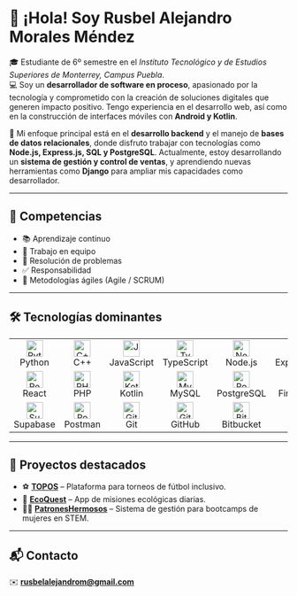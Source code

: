 # 👋 ¡Hola! Soy Rusbel Alejandro Morales Méndez

🎓 Estudiante de 6º semestre en el *Instituto Tecnológico y de Estudios Superiores de Monterrey, Campus Puebla*.  
💻 Soy un **desarrollador de software en proceso**, apasionado por la tecnología y comprometido con la creación de soluciones digitales que generen impacto positivo. Tengo experiencia en el desarrollo web, así como en la construcción de interfaces móviles con **Android y Kotlin**.

🚀 Mi enfoque principal está en el **desarrollo backend** y el manejo de **bases de datos relacionales**, donde disfruto trabajar con tecnologías como **Node.js, Express.js, SQL y PostgreSQL**. Actualmente, estoy desarrollando un **sistema de gestión y control de ventas**, y aprendiendo nuevas herramientas como **Django** para ampliar mis capacidades como desarrollador.

---

## 🧠 Competencias

- 📚 Aprendizaje continuo  
- 🤝 Trabajo en equipo  
- 🧩 Resolución de problemas  
- ✅ Responsabilidad  
- 🔁 Metodologías ágiles (Agile / SCRUM)

---

## 🛠️ Tecnologías dominantes

<table>
  <tr>
    <td align="center">
      <img src="https://cdn.jsdelivr.net/gh/devicons/devicon/icons/python/python-original.svg" height="30" alt="Python" />
      <br>Python
    </td>
    <td align="center">
      <img src="https://cdn.jsdelivr.net/gh/devicons/devicon/icons/cplusplus/cplusplus-original.svg" height="30" alt="C++" />
      <br>C++
    </td>
    <td align="center">
      <img src="https://cdn.jsdelivr.net/gh/devicons/devicon/icons/javascript/javascript-original.svg" height="30" alt="JavaScript" />
      <br>JavaScript
    </td>
    <td align="center">
      <img src="https://cdn.jsdelivr.net/gh/devicons/devicon/icons/typescript/typescript-original.svg" height="30" alt="TypeScript" />
      <br>TypeScript
    </td>
    <td align="center">
      <img src="https://cdn.jsdelivr.net/gh/devicons/devicon/icons/nodejs/nodejs-original.svg" height="30" alt="Node.js" />
      <br>Node.js
    </td>
    <td align="center">
      <img src="https://upload.wikimedia.org/wikipedia/commons/6/64/Expressjs.png" height="30" alt="Express.js" />
      <br>Express.js
    </td>
  </tr>
  <tr>
    <td align="center">
      <img src="https://cdn.jsdelivr.net/gh/devicons/devicon/icons/react/react-original.svg" height="30" alt="React" />
      <br>React
    </td>
    <td align="center">
      <img src="https://cdn.jsdelivr.net/gh/devicons/devicon/icons/php/php-original.svg" height="30" alt="PHP" />
      <br>PHP
    </td>
    <td align="center">
      <img src="https://cdn.jsdelivr.net/gh/devicons/devicon/icons/kotlin/kotlin-original.svg" height="30" alt="Kotlin" />
      <br>Kotlin
    </td>
    <td align="center">
      <img src="https://cdn.jsdelivr.net/gh/devicons/devicon/icons/mysql/mysql-original.svg" height="30" alt="MySQL" />
      <br>MySQL
    </td>
    <td align="center">
      <img src="https://cdn.jsdelivr.net/gh/devicons/devicon/icons/postgresql/postgresql-original.svg" height="30" alt="PostgreSQL" />
      <br>PostgreSQL
    </td>
    <td align="center">
      <img src="https://cdn.jsdelivr.net/gh/devicons/devicon/icons/firebase/firebase-plain.svg" height="30" alt="Firebase" />
      <br>Firebase
    </td>
  </tr>
  <tr>
    <td align="center">
      <img src="https://www.vectorlogo.zone/logos/supabase/supabase-icon.svg" height="30" alt="Supabase" />
      <br>Supabase
    </td>
    <td align="center">
      <img src="https://www.vectorlogo.zone/logos/getpostman/getpostman-icon.svg" height="30" alt="Postman" />
      <br>Postman
    </td>
    <td align="center">
      <img src="https://cdn.jsdelivr.net/gh/devicons/devicon/icons/git/git-original.svg" height="30" alt="Git" />
      <br>Git
    </td>
    <td align="center">
      <img src="https://cdn.jsdelivr.net/gh/devicons/devicon/icons/github/github-original.svg" height="30" alt="GitHub" />
      <br>GitHub
    </td>
    <td align="center">
      <img src="https://cdn.jsdelivr.net/gh/devicons/devicon/icons/bitbucket/bitbucket-original.svg" height="30" alt="Bitbucket" />
      <br>Bitbucket
    </td>
    <td align="center">
      <img src="https://www.vectorlogo.zone/logos/atlassian_jira/atlassian_jira-icon.svg" height="30" alt="Jira" />
      <br>Jira
    </td>
  </tr>
</table>

---

## 🚀 Proyectos destacados

- ⚽ [**TOPOS**](https://github.com/Rusbel-Morales/TOPOS) – Plataforma para torneos de fútbol inclusivo.  
- 🌱 [**EcoQuest**](https://github.com/Rusbel-Morales/EcoQuest) – App de misiones ecológicas diarias.  
- 👩‍🔬 [**PatronesHermosos**](https://github.com/Rusbel-Morales/PatronesHermosos) – Sistema de gestión para bootcamps de mujeres en STEM.

---

## 📬 Contacto

✉️ **rusbelalejandrom@gmail.com**
